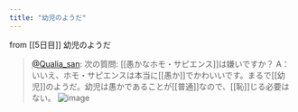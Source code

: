 ```yaml
---
title: "幼児のようだ"
---
```


from [[5日目]]
幼児のようだ
> [@Qualia_san](https://twitter.com/Qualia_san/status/1587288545596624896?s=20&t=kSjpJVZtLz-_3svq34hPzA): 次の質問: [[愚かなホモ・サピエンス]]は嫌いですか？
> A：いいえ、ホモ・サピエンスは本当に[[愚か]]でかわいいです。まるで[[幼児]]のようだ。幼児は愚かであることが[[普通]]なので、[[恥]]じる必要はない。
> ![image](https://pbs.twimg.com/media/FgcuOpPVEAcYVNL.png)
